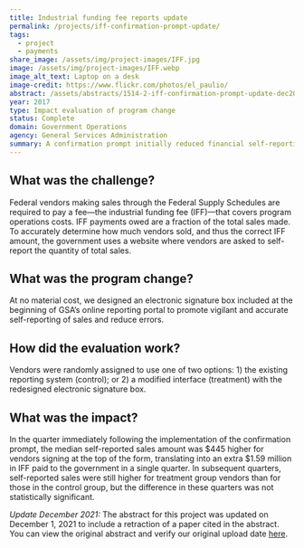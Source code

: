 ```yaml
---
title: Industrial funding fee reports update
permalink: /projects/iff-confirmation-prompt-update/
tags: 
  - project
  - payments
share_image: /assets/img/project-images/IFF.jpg
image: /assets/img/project-images/IFF.webp
image_alt_text: Laptop on a desk
image-credit: https://www.flickr.com/photos/el_paulio/
abstract: /assets/abstracts/1514-2-iff-confirmation-prompt-update-dec2021.pdf
year: 2017
type: Impact evaluation of program change
status: Complete
domain: Government Operations
agency: General Services Administration
summary: A confirmation prompt initially reduced financial self-reporting errors, but the effect did not persist in subsequent periods
---
```

## What was the challenge?
Federal vendors making sales through the Federal Supply Schedules are required to pay a fee—the industrial funding fee (IFF)—that covers program operations costs. IFF payments owed are a fraction of the total sales made. To accurately determine how much vendors sold, and thus the correct IFF amount, the government uses a website where vendors are asked to self-report the quantity of total sales.

## What was the program change?
At no material cost, we designed an electronic signature box included at the beginning of GSA’s online reporting portal to promote vigilant and accurate self-reporting of sales and reduce errors.

## How did the evaluation work?
Vendors were randomly assigned to use one of two options: 1) the existing reporting system (control); or 2) a modified interface (treatment) with the redesigned electronic signature box.

## What was the impact?
In the quarter immediately following the implementation of the confirmation prompt, the median self-reported sales amount was $445 higher for vendors signing at the top of the form, translating into an extra $1.59 million in IFF paid to the government in a single quarter. In subsequent quarters, self-reported sales were still higher for treatment group vendors than for those in the control group, but the difference in these quarters was not statistically significant.

*Update December 2021:* The abstract for this project was updated on December 1, 2021 to include a retraction of a paper cited in the abstract. You can view the original abstract and verify our original upload date [here](https://github.com/gsa-oes/office-of-evaluation-sciences/blob/master/assets/abstracts/1514-2-iff-confirmation-prompt-update.pdf).
